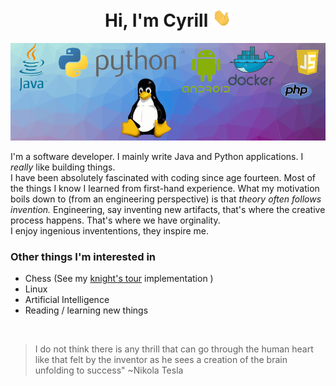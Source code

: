 <h1 align="center">Hi, I'm Cyrill <img width="30px" src="https://github.com/cyrillkuettel/cyrillkuettel/blob/main/img/Hi.gif"></h1>


![img](background_sea_edge_resized_75_percent_cut_at_bottom.png)


I'm a software developer. I mainly write Java and Python applications. I <i>really</i> like building things.   
I have been absolutely fascinated with coding since age fourteen. Most of the things I know I learned from first-hand experience.
What my motivation boils down to (from an engineering perspective) is that <i>theory often follows invention.</i> Engineering, say inventing new artifacts, that's where the creative process happens. That's where we have orginality.   
I enjoy ingenious invententions, they inspire me.

###  Other things I'm interested in
- Chess (See my [knight's tour](https://github.com/cyrillkuettel/knights-tour) implementation )
- Linux
- Artificial Intelligence 
- Reading / learning new things

<br/>

> I do not think there is any thrill that can go through the human heart like that felt by the inventor as he sees a creation of the brain unfolding to success"   ~Nikola Tesla

